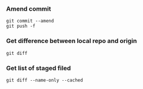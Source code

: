 
### Amend commit

```
git commit --amend
git push -f
```

### Get difference between local repo and origin

```
git diff
```

### Get list of staged filed

```
git diff --name-only --cached
```

